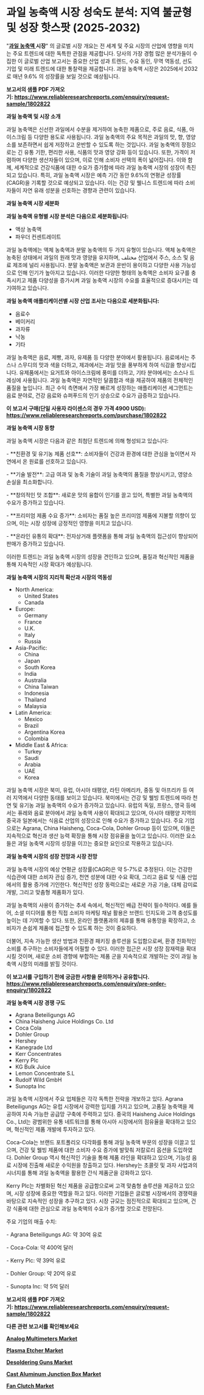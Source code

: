 <p><h1>과일 농축액 시장 성숙도 분석: 지역 불균형 및 성장 핫스팟 (2025-2032)</h1></p><p>"<strong><a href="https://www.reliableresearchreports.com/fruit-concentrates-r1802822?utm_campaign=106&utm_medium=7&utm_source=Github&utm_content=ia&utm_term=16022025&utm_id=fruit-concentrates">과일 농축액&nbsp;</a></strong><strong>시장</strong>" 의 글로벌 시장 개요는 전 세계 및 주요 시장의 산업에 영향을 미치는 주요 트렌드에 대한 독특한 관점을 제공합니다. 당사의 가장 경험 많은 분석가들이 수집한 이 글로벌 산업 보고서는 중요한 산업 성과 트렌드, 수요 동인, 무역 역동성, 선도 기업 및 미래 트렌드에 대한 통찰력을 제공합니다. 과일 농축액 시장은 2025에서 2032로 매년 9.6% 의 성장률을 보일 것으로 예상됩니다.&nbsp;</p>
<p><strong>보고서의 샘플 PDF 가져오기:&nbsp;<a href="https://www.reliableresearchreports.com/enquiry/request-sample/1802822?utm_campaign=106&utm_medium=7&utm_source=Github&utm_content=ia&utm_term=16022025&utm_id=fruit-concentrates">https://www.reliableresearchreports.com/enquiry/request-sample/1802822</a></strong></p>
<p><strong>과일 농축액 및 시장 소개</strong></p>
<p><p>과일 농축액은 신선한 과일에서 수분을 제거하여 농축한 제품으로, 주로 음료, 식품, 아이스크림 등 다양한 용도로 사용됩니다. 과일 농축액의 주요 목적은 과일의 맛, 향, 영양소를 보존하면서 쉽게 저장하고 운반할 수 있도록 하는 것입니다. 과일 농축액의 장점으로는 긴 유통 기한, 편리한 사용, 식품의 맛과 영양 강화 등이 있습니다. 또한, 가격이 저렴하며 다양한 생산자들이 있으며, 이로 인해 소비자 선택의 폭이 넓어집니다. 이와 함께, 세계적으로 건강식품에 대한 수요가 증가함에 따라 과일 농축액 시장의 성장이 촉진되고 있습니다. 특히, 과일 농축액 시장은 예측 기간 동안 9.6%의 연평균 성장률(CAGR)을 기록할 것으로 예상되고 있습니다. 이는 건강 및 웰니스 트렌드에 따라 소비자들이 자연 유래 성분을 선호하는 경향과 관련이 있습니다.</p></p>
<p><strong>과일 농축액 시장 세분화</strong></p>
<p><strong>과일 농축액 유형별 시장 분석은 다음으로 세분화됩니다:</strong></p>
<p><ul><li>액상 농축액</li><li>파우더 컨센트레이트</li></ul></p>
<p><p>과일 농축액에는 액체 농축액과 분말 농축액의 두 가지 유형이 있습니다. 액체 농축액은 농축된 상태에서 과일의 원래 맛과 영양을 유지하며, مختلف 산업에서 주스, 소스 및 음료 제조에 널리 사용됩니다. 분말 농축액은 보관과 운반이 용이하고 다양한 사용 가능성으로 인해 인기가 높아지고 있습니다. 이러한 다양한 형태의 농축액은 소비자 요구를 충족시키고 제품 다양성을 증가시켜 과일 농축액 시장의 수요를 효율적으로 증대시키는 데 기여하고 있습니다.</p></p>
<p><strong>과일 농축액 애플리케이션별 시장 산업 조사는 다음으로 세분화됩니다:</strong></p>
<p><ul><li>음료수</li><li>베이커리</li><li>과자류</li><li>낙농</li><li>기타</li></ul></p>
<p><p>과일 농축액은 음료, 제빵, 과자, 유제품 등 다양한 분야에서 활용됩니다. 음료에서는 주스나 스무디의 맛과 색을 더하고, 제과에서는 과일 맛을 풍부하게 하여 식감을 향상시킵니다. 유제품에서는 요거트와 아이스크림에 풍미를 더하고, 기타 분야에서는 소스나 드레싱에 사용됩니다. 과일 농축액은 자연적인 달콤함과 색을 제공하여 제품의 전체적인 품질을 높입니다. 최근 수익 측면에서 가장 빠르게 성장하는 애플리케이션 세그먼트는 음료 분야로, 건강 음료와 슈퍼푸드의 인기 상승으로 수요가 급증하고 있습니다.</p></p>
<p><strong>이 보고서 구매(단일 사용자 라이센스의 경우 가격 4900 USD): <a href="https://www.reliableresearchreports.com/purchase/1802822?utm_campaign=106&utm_medium=7&utm_source=Github&utm_content=ia&utm_term=16022025&utm_id=fruit-concentrates">https://www.reliableresearchreports.com/purchase/1802822</a></strong></p>
<p><strong>과일 농축액 시장 동향</strong></p>
<p><p>과일 농축액 시장은 다음과 같은 최첨단 트렌드에 의해 형성되고 있습니다:</p><p>- **친환경 및 유기농 제품 선호**: 소비자들이 건강과 환경에 대한 관심을 높이면서 자연에서 온 원료를 선호하고 있습니다.</p><p>  </p><p>- **기술 발전**: 고급 여과 및 농축 기술이 과일 농축액의 품질을 향상시키고, 영양소 손실을 최소화합니다.</p><p>  </p><p>- **창의적인 맛 조합**: 새로운 맛의 융합이 인기를 끌고 있어, 특별한 과일 농축액의 수요가 증가하고 있습니다.</p><p>  </p><p>- **프리미엄 제품 수요 증가**: 소비자는 품질 높은 프리미엄 제품에 지불할 의향이 있으며, 이는 시장 성장에 긍정적인 영향을 미치고 있습니다.</p><p>  </p><p>- **온라인 유통의 확대**: 전자상거래 플랫폼을 통해 과일 농축액의 접근성이 향상되어 판매가 증가하고 있습니다.</p><p>이러한 트렌드는 과일 농축액 시장의 성장을 견인하고 있으며, 품질과 혁신적인 제품을 통해 지속적인 시장 확대가 예상됩니다.</p></p>
<p><strong>과일 농축액 시장의 지리적 확산과 시장의 역동성</strong></p>
<p><ul>
    <li>
        North America:
        <ul>
            <li>United States</li>
            <li>Canada</li>
        </ul>
    </li>
    <li>
        Europe:
        <ul>
            <li>Germany</li>
            <li>France</li>
            <li>U.K.</li>
            <li>Italy</li>
            <li>Russia</li>
        </ul>
    </li>
    <li>
        Asia-Pacific:
        <ul>
            <li>China</li>
            <li>Japan</li>
            <li>South Korea</li>
            <li>India</li>
            <li>Australia</li>
            <li>China Taiwan</li>
            <li>Indonesia</li>
            <li>Thailand</li>
            <li>Malaysia</li>
        </ul>
    </li>
    <li>
        Latin America:
        <ul>
            <li>Mexico</li>
            <li>Brazil</li>
            <li>Argentina Korea</li>
            <li>Colombia</li>
        </ul>
    </li>
    <li>
        Middle East & Africa:
        <ul>
            <li>Turkey</li>
            <li>Saudi</li>
            <li>Arabia</li>
            <li>UAE</li>
            <li>Korea</li>
        </ul>
    </li>
    </ul></p>
<p><p>과일 농축액 시장은 북미, 유럽, 아시아 태평양, 라틴 아메리카, 중동 및 아프리카 등 여러 지역에서 다양한 동태를 보이고 있습니다. 북미에서는 건강 및 웰빙 트렌드에 따라 천연 및 유기농 과일 농축액의 수요가 증가하고 있습니다. 유럽의 독일, 프랑스, 영국 등에서는 퓨레와 음료 분야에서 과일 농축액 사용이 확대되고 있으며, 아시아 태평양 지역의 중국과 일본에서는 식음료 산업의 성장으로 인해 수요가 증가하고 있습니다. 주요 기업으로는 Agrana, China Haisheng, Coca-Cola, Dohler Group 등이 있으며, 이들은 지속적으로 혁신과 생산 능력 확장을 통해 시장 점유율을 높이고 있습니다. 이러한 요소들은 과일 농축액 시장의 성장을 이끄는 중요한 요인으로 작용하고 있습니다.</p></p>
<p><strong>과일 농축액 시장의 성장 전망과 시장 전망</strong></p>
<p><p>과일 농축액 시장의 예상 연평균 성장률(CAGR)은 약 5-7%로 추정된다. 이는 건강한 식습관에 대한 소비자 관심 증가, 천연 성분에 대한 수요 확대, 그리고 음료 및 식품 산업에서의 활용 증가에 기인한다. 혁신적인 성장 동력으로는 새로운 가공 기술, 대체 감미료 개발, 그리고 맞춤형 제품화가 있다. </p><p>과일 농축액의 사용이 증가하는 추세 속에서, 혁신적인 배급 전략이 필수적이다. 예를 들어, 소셜 미디어를 통한 직접 소비자 마케팅 채널 활용은 브랜드 인지도와 고객 충성도를 높이는 데 기여할 수 있다. 또한, 온라인 플랫폼과의 제휴를 통해 유통망을 확장하고, 소비자가 손쉽게 제품에 접근할 수 있도록 하는 것이 중요하다. </p><p>더불어, 지속 가능한 생산 방법과 친환경 패키징 솔루션을 도입함으로써, 환경 친화적인 소비를 추구하는 소비자들에게 어필할 수 있다. 이러한 접근은 시장 성장 잠재력을 확대시킬 것이며, 새로운 소비 경향에 부합하는 제품 군을 지속적으로 개발하는 것이 과일 농축액 시장의 미래를 밝힐 것이다.</p></p>
<p><strong>이 보고서를 구입하기 전에 궁금한 사항을 문의하거나 공유합니다. <a href="https://www.reliableresearchreports.com/enquiry/pre-order-enquiry/1802822?utm_campaign=106&utm_medium=7&utm_source=Github&utm_content=ia&utm_term=16022025&utm_id=fruit-concentrates">https://www.reliableresearchreports.com/enquiry/pre-order-enquiry/1802822</a></strong></p>
<p><strong>과일 농축액 시장 경쟁 구도</strong></p>
<p><ul><li>Agrana Beteiligungs AG</li><li>China Haisheng Juice Holdings Co. Ltd</li><li>Coca Cola</li><li>Dohler Group</li><li>Hershey</li><li>Kanegrade Ltd</li><li>Kerr Concentrates</li><li>Kerry Plc</li><li>KG Bulk Juice</li><li>Lemon Concentrate S.L</li><li>Rudolf Wild GmbH</li><li>Sunopta Inc</li></ul></p>
<p><p>과일 농축액 시장에서 주요 업체들은 각각 독특한 전략을 개보하고 있다. Agrana Beteiligungs AG는 유럽 시장에서 강력한 입지를 가지고 있으며, 고품질 농축액을 제공하여 지속 가능한 공급망 구축에 주력하고 있다. 중국의 Haisheng Juice Holdings Co., Ltd는 광범위한 유통 네트워크를 통해 아시아 시장에서의 점유율을 확대하고 있으며, 혁신적인 제품 개발에 투자하고 있다.</p><p>Coca-Cola는 브랜드 포트폴리오 다각화를 통해 과일 농축액 부문의 성장을 이끌고 있으며, 건강 및 웰빙 제품에 대한 소비자 수요 증가에 발맞춰 저칼로리 옵션을 도입하였다. Dohler Group 역시 혁신적인 기술을 통해 제품 라인을 확대하고 있으며, 기능성 음료 시장에 진출해 새로운 수익원을 창출하고 있다. Hershey는 초콜릿 및 과자 사업과의 시너지를 통해 과일 농축액을 활용한 간식 제품군을 강화하고 있다.</p><p>Kerry Plc는 차별화된 혁신 제품을 공급함으로써 고객 맞춤형 솔루션을 제공하고 있으며, 시장 성장에 중요한 역할을 하고 있다. 이러한 기업들은 글로벌 시장에서의 경쟁력을 바탕으로 지속적인 성장을 추구하고 있다. 시장 규모는 점진적으로 확대되고 있으며, 건강 식품에 대한 관심으로 과일 농축액의 수요가 증가할 것으로 전망된다.</p><p>주요 기업의 매출 수치:</p><p>- Agrana Beteiligungs AG: 약 30억 유로</p><p>- Coca-Cola: 약 400억 달러</p><p>- Kerry Plc: 약 39억 유로</p><p>- Dohler Group: 약 20억 유로</p><p>- Sunopta Inc: 약 5억 달러</p></p>
<p><strong>보고서의 샘플 PDF 가져오기:&nbsp;<a href="https://www.reliableresearchreports.com/enquiry/request-sample/1802822?utm_campaign=106&utm_medium=7&utm_source=Github&utm_content=ia&utm_term=16022025&utm_id=fruit-concentrates">https://www.reliableresearchreports.com/enquiry/request-sample/1802822</a></strong></p>
<p><strong></strong></p>
<p><strong></strong></p>
<p><strong></strong></p>
<p><strong></strong></p>
<p><strong>다른 관련 보고서를 확인해보세요</strong></p>
<p><strong><p><a href="https://github.com/saoutiguarro/Market-Research-Report-List-1/blob/main/analog-multimeters-market.md?utm_campaign=106&utm_medium=7&utm_source=Github&utm_content=ia&utm_term=16022025&utm_id=fruit-concentrates">Analog Multimeters Market</a></p><p><a href="https://github.com/ahamdyzabira4/Market-Research-Report-List-1/blob/main/plasma-etcher-market.md?utm_campaign=106&utm_medium=7&utm_source=Github&utm_content=ia&utm_term=16022025&utm_id=fruit-concentrates">Plasma Etcher Market</a></p><p><a href="https://github.com/jenithschijf/Market-Research-Report-List-1/blob/main/desoldering-guns-market.md?utm_campaign=106&utm_medium=7&utm_source=Github&utm_content=ia&utm_term=16022025&utm_id=fruit-concentrates">Desoldering Guns Market</a></p><p><a href="https://github.com/klaassenmackenzie6/Market-Research-Report-List-1/blob/main/cast-aluminum-junction-box-market.md?utm_campaign=106&utm_medium=7&utm_source=Github&utm_content=ia&utm_term=16022025&utm_id=fruit-concentrates">Cast Aluminum Junction Box Market</a></p><p><a href="https://github.com/saroarmaicky/Market-Research-Report-List-1/blob/main/fan-clutch-market.md?utm_campaign=106&utm_medium=7&utm_source=Github&utm_content=ia&utm_term=16022025&utm_id=fruit-concentrates">Fan Clutch Market</a></p></strong></p>
<p></p>